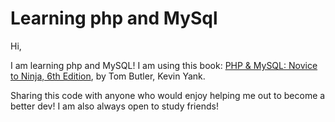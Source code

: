 # Learning php and MySql

Hi,

I am learning php and MySQL! I am using this book: [PHP & MySQL: Novice to Ninja, 6th Edition](https://www.sitepoint.com/premium/books/php-mysql-novice-to-ninja-6th-edition/read/1), by Tom Butler, Kevin Yank.

Sharing this code with anyone who would enjoy helping me out to become a better dev! I am also always open to study friends!

